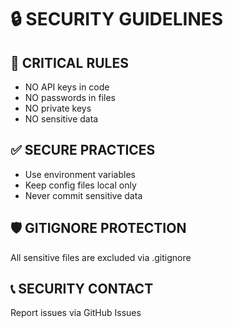 # 🔒 SECURITY GUIDELINES

## 🚨 CRITICAL RULES
- NO API keys in code
- NO passwords in files  
- NO private keys
- NO sensitive data

## ✅ SECURE PRACTICES
- Use environment variables
- Keep config files local only
- Never commit sensitive data

## 🛡️ GITIGNORE PROTECTION
All sensitive files are excluded via .gitignore

## 📞 SECURITY CONTACT
Report issues via GitHub Issues